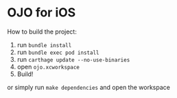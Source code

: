 # OJO for iOS

How to build the project:

1. run `bundle install`
1. run `bundle exec pod install`
1. run `carthage update --no-use-binaries`
1. open `ojo.xcworkspace`
1. Build!

or simply run `make dependencies` and open the workspace
